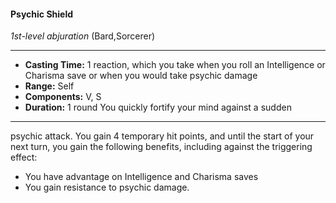 #### Psychic Shield
*1st-level abjuration* (Bard,Sorcerer)
___
- **Casting Time:** 1 reaction, which you take when you roll an Intelligence or Charisma save or when you would take psychic damage
- **Range:** Self
- **Components:** V, S
- **Duration:** 1 round  You quickly fortify your mind against a sudden
---
psychic attack. You gain 4 temporary hit points, and
until the start of your next turn, you gain the
following benefits, including against the triggering
effect:
* You have advantage on Intelligence and
Charisma saves
* You gain resistance to psychic damage.
